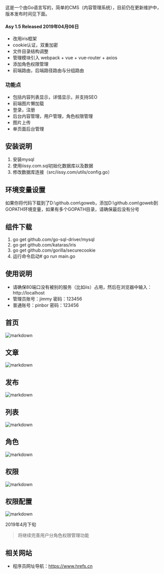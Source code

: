 这是一个由Go语言写的，简单的CMS（内容管理系统），目前仍在更新维护中，版本发布时间见下面。

#### Asy 1.5 Released 2019年04月06日
+ 改用iris框架
+ cookie认证，双重加密
+ 文件目录结构调整
+ 管理模块引入 webpack + vue + vue-router + axios
+ 添加角色权限管理
+ 前端路由，后端路径路由与分组路由

### 功能点
+ 包括内容列表显示，详情显示，并支持SEO
+ 前端图片懒加载
+ 登录，注册
+ 后台内容管理，用户管理，角色权限管理
+ 图片上传
+ 单页面后台管理

## 安装说明
1. 安装mysql
2. 使用iissy.com.sql初始化数据库以及数据
3. 修改数据库连接（src/iissy.com/utils/config.go）

## 环境变量设置
如果你将代码下载到了D:\github.com\goweb，添加D:\github.com\goweb到GOPATH环境变量，如果有多个GOPATH目录，请确保最后没有分号

## 组件下载
1. go get github.com/go-sql-driver/mysql
2. go get github.com/kataras/iris
3. go get github.com/gorilla/securecookie
4. 运行命令启动# go run main.go

## 使用说明
+ 请确保80端口没有被别的服务（比如iis）占用，然后在浏览器中输入：http://localhost
+ 管理员账号：jimmy 密码：123456
+ 普通账号：pinbor 密码：123456

## 首页
![markdown](https://github.com/iissy/goweb/blob/master/public/home.png "首页图片")

## 文章
![markdown](https://github.com/iissy/goweb/blob/master/public/art.png "文章图片")

## 发布
![markdown](https://github.com/iissy/goweb/blob/master/public/add.png "发布图片")

## 列表
![markdown](https://github.com/iissy/goweb/blob/master/public/list.png "列表图片")

## 角色
![markdown](https://github.com/iissy/goweb/blob/master/public/role.png "角色图片")

## 权限
![markdown](https://github.com/iissy/goweb/blob/master/public/fun.png "权限图片")

## 权限配置
![markdown](https://github.com/iissy/goweb/blob/master/public/map.png "权限配置图片")

2019年4月下旬

> 将继续完善用户分角色权限管理功能

## 相关网站
+ 程序员网址导航：https://www.hrefs.cn
